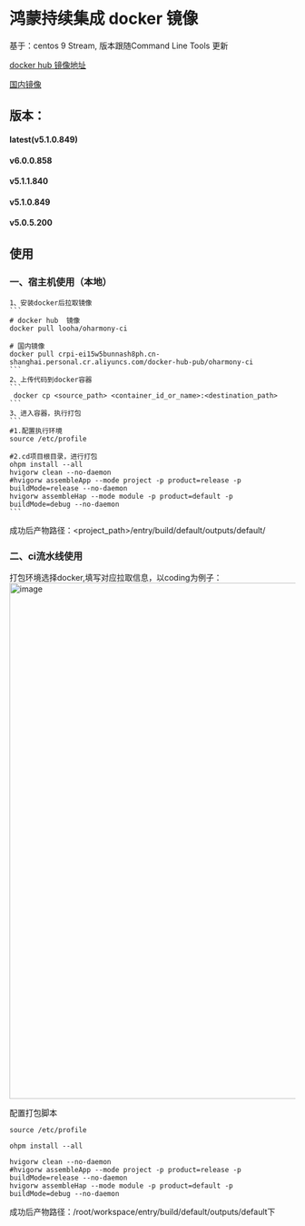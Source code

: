 # 鸿蒙持续集成 docker 镜像
基于：centos 9 Stream, 版本跟随Command Line Tools 更新

[docker hub 镜像地址](https://hub.docker.com/r/looha/oharmony-ci)

[国内镜像](https://cr.console.aliyun.com/repository/cn-shanghai/docker-hub-pub/oharmony-ci/details)


## 版本：
#### latest(v5.1.0.849)
#### v6.0.0.858
#### v5.1.1.840
#### v5.1.0.849
#### v5.0.5.200

## 使用
### 一、宿主机使用（本地）
    1、安装docker后拉取镜像
    ```
    # docker hub  镜像
    docker pull looha/oharmony-ci

    # 国内镜像
    docker pull crpi-ei15w5bunnash8ph.cn-shanghai.personal.cr.aliyuncs.com/docker-hub-pub/oharmony-ci
    ```
    2、上传代码到docker容器
    ```
     docker cp <source_path> <container_id_or_name>:<destination_path>
    ```
    3、进入容器，执行打包
    ```
    #1.配置执行环境
    source /etc/profile

    #2.cd项目根目录，进行打包
    ohpm install --all
    hvigorw clean --no-daemon
    #hvigorw assembleApp --mode project -p product=release -p buildMode=release --no-daemon
    hvigorw assembleHap --mode module -p product=default -p buildMode=debug --no-daemon
    ```
成功后产物路径：<project_path>/entry/build/default/outputs/default/

### 二、ci流水线使用
打包环境选择docker,填写对应拉取信息，以coding为例子：
<img width="907" alt="image" src="https://github.com/user-attachments/assets/88801e41-7458-4f9c-8d96-0b8f74cee0d2">

配置打包脚本

```
source /etc/profile

ohpm install --all

hvigorw clean --no-daemon
#hvigorw assembleApp --mode project -p product=release -p buildMode=release --no-daemon
hvigorw assembleHap --mode module -p product=default -p buildMode=debug --no-daemon
```
成功后产物路径：/root/workspace/entry/build/default/outputs/default下


 
